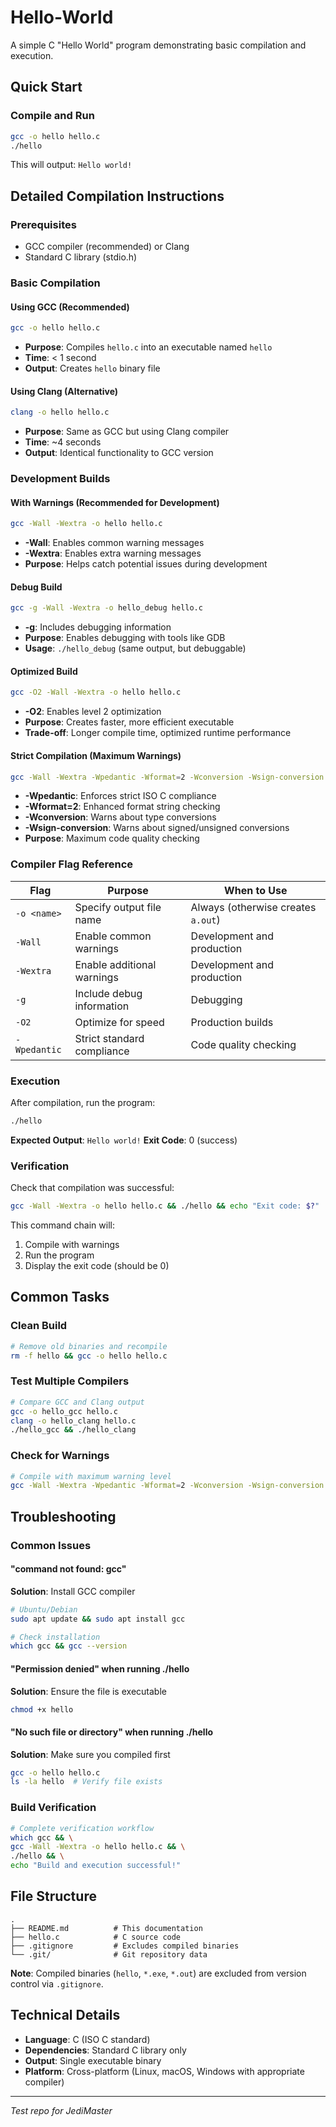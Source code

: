 # Hello-World

A simple C "Hello World" program demonstrating basic compilation and execution.

## Quick Start

### Compile and Run
```bash
gcc -o hello hello.c
./hello
```

This will output: `Hello world!`

## Detailed Compilation Instructions

### Prerequisites
- GCC compiler (recommended) or Clang
- Standard C library (stdio.h)

### Basic Compilation

#### Using GCC (Recommended)
```bash
gcc -o hello hello.c
```
- **Purpose**: Compiles `hello.c` into an executable named `hello`
- **Time**: < 1 second
- **Output**: Creates `hello` binary file

#### Using Clang (Alternative)
```bash
clang -o hello hello.c
```
- **Purpose**: Same as GCC but using Clang compiler
- **Time**: ~4 seconds
- **Output**: Identical functionality to GCC version

### Development Builds

#### With Warnings (Recommended for Development)
```bash
gcc -Wall -Wextra -o hello hello.c
```
- **-Wall**: Enables common warning messages
- **-Wextra**: Enables extra warning messages
- **Purpose**: Helps catch potential issues during development

#### Debug Build
```bash
gcc -g -Wall -Wextra -o hello_debug hello.c
```
- **-g**: Includes debugging information
- **Purpose**: Enables debugging with tools like GDB
- **Usage**: `./hello_debug` (same output, but debuggable)

#### Optimized Build
```bash
gcc -O2 -Wall -Wextra -o hello hello.c
```
- **-O2**: Enables level 2 optimization
- **Purpose**: Creates faster, more efficient executable
- **Trade-off**: Longer compile time, optimized runtime performance

#### Strict Compilation (Maximum Warnings)
```bash
gcc -Wall -Wextra -Wpedantic -Wformat=2 -Wconversion -Wsign-conversion -o hello hello.c
```
- **-Wpedantic**: Enforces strict ISO C compliance
- **-Wformat=2**: Enhanced format string checking
- **-Wconversion**: Warns about type conversions
- **-Wsign-conversion**: Warns about signed/unsigned conversions
- **Purpose**: Maximum code quality checking

### Compiler Flag Reference

| Flag | Purpose | When to Use |
|------|---------|-------------|
| `-o <name>` | Specify output file name | Always (otherwise creates `a.out`) |
| `-Wall` | Enable common warnings | Development and production |
| `-Wextra` | Enable additional warnings | Development and production |
| `-g` | Include debug information | Debugging |
| `-O2` | Optimize for speed | Production builds |
| `-Wpedantic` | Strict standard compliance | Code quality checking |

### Execution

After compilation, run the program:
```bash
./hello
```

**Expected Output**: `Hello world!`
**Exit Code**: 0 (success)

### Verification

Check that compilation was successful:
```bash
gcc -Wall -Wextra -o hello hello.c && ./hello && echo "Exit code: $?"
```

This command chain will:
1. Compile with warnings
2. Run the program
3. Display the exit code (should be 0)

## Common Tasks

### Clean Build
```bash
# Remove old binaries and recompile
rm -f hello && gcc -o hello hello.c
```

### Test Multiple Compilers
```bash
# Compare GCC and Clang output
gcc -o hello_gcc hello.c
clang -o hello_clang hello.c
./hello_gcc && ./hello_clang
```

### Check for Warnings
```bash
# Compile with maximum warning level
gcc -Wall -Wextra -Wpedantic -Wformat=2 -Wconversion -Wsign-conversion -o hello hello.c
```

## Troubleshooting

### Common Issues

#### "command not found: gcc"
**Solution**: Install GCC compiler
```bash
# Ubuntu/Debian
sudo apt update && sudo apt install gcc

# Check installation
which gcc && gcc --version
```

#### "Permission denied" when running ./hello
**Solution**: Ensure the file is executable
```bash
chmod +x hello
```

#### "No such file or directory" when running ./hello
**Solution**: Make sure you compiled first
```bash
gcc -o hello hello.c
ls -la hello  # Verify file exists
```

### Build Verification
```bash
# Complete verification workflow
which gcc && \
gcc -Wall -Wextra -o hello hello.c && \
./hello && \
echo "Build and execution successful!"
```

## File Structure

```
.
├── README.md          # This documentation
├── hello.c            # C source code
├── .gitignore         # Excludes compiled binaries
└── .git/              # Git repository data
```

**Note**: Compiled binaries (`hello`, `*.exe`, `*.out`) are excluded from version control via `.gitignore`.

## Technical Details

- **Language**: C (ISO C standard)
- **Dependencies**: Standard C library only
- **Output**: Single executable binary
- **Platform**: Cross-platform (Linux, macOS, Windows with appropriate compiler)

---

*Test repo for JediMaster*

